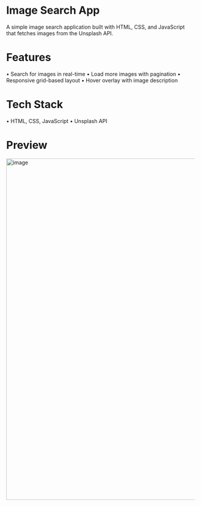 # Image Search App

A simple image search application built with HTML, CSS, and JavaScript that fetches images from the Unsplash API.

# Features
• Search for images in real-time
• Load more images with pagination
• Responsive grid-based layout
• Hover overlay with image description

# Tech Stack
• HTML, CSS, JavaScript
• Unsplash API

# Preview

<img width="1889" height="914" alt="image" src="https://github.com/user-attachments/assets/e89a1c24-711a-4d59-99ab-eabf7a35d4a8" />
